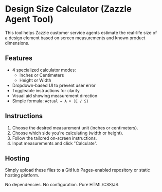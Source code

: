 # Design Size Calculator (Zazzle Agent Tool)

This tool helps Zazzle customer service agents estimate the real-life size of a design element based on screen measurements and known product dimensions.

## Features
- 4 specialized calculator modes:
  - Inches or Centimeters
  - Height or Width
- Dropdown-based UI to prevent user error
- Toggleable instructions for clarity
- Visual aid showing measurement direction
- Simple formula: `Actual = A × (E / S)`

## Instructions
1. Choose the desired measurement unit (inches or centimeters).
2. Choose which side you're calculating (width or height).
3. Follow the tailored on-screen instructions.
4. Input measurements and click "Calculate".

## Hosting
Simply upload these files to a GitHub Pages-enabled repository or static hosting platform.

No dependencies. No configuration. Pure HTML/CSS/JS.